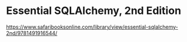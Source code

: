 # Essential SQLAlchemy, 2nd Edition

https://www.safaribooksonline.com/library/view/essential-sqlalchemy-2nd/9781491916544/

